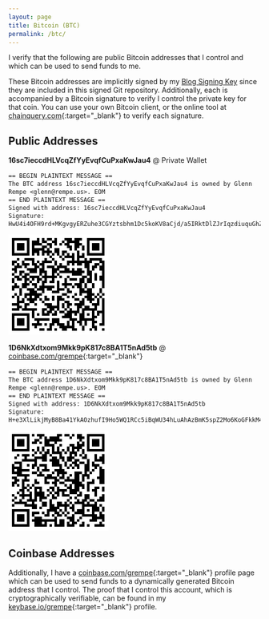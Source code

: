 ```yaml
---
layout: page
title: Bitcoin (BTC)
permalink: /btc/
---
```

I verify that the following are public Bitcoin addresses that I control and
which can be used to send funds to me.

These <span class="fa fa-btc"></span> Bitcoin addresses are implicitly signed
by my [Blog Signing Key](/keys/) since they are included in this signed Git
repository. Additionally, each is accompanied by a Bitcoin signature to verify
I control the private key for that coin. You can use your own Bitcoin client,
or the online tool at [chainquery.com](https://chainquery.com/bitcoin-api/verifymessage){:target="_blank"}
to verify each signature.

## Public Addresses

**16sc7ieccdHLVcqZfYyEvqfCuPxaKwJau4**
@ Private Wallet

``` text
== BEGIN PLAINTEXT MESSAGE ==
The BTC address 16sc7ieccdHLVcqZfYyEvqfCuPxaKwJau4 is owned by Glenn Rempe <glenn@rempe.us>. EOM
== END PLAINTEXT MESSAGE ==
Signed with address: 16sc7ieccdHLVcqZfYyEvqfCuPxaKwJau4
Signature: HwU4i4OFH9rd+MKgvgyERZuhe3CGYztsbhm1Dc5koKV8aCjd/a5IRktDlZJrIqzdiuquGhZHxYvz6RwBnnh/Ohc=
```

![btc-16sc7ieccdHLVcqZfYyEvqfCuPxaKwJau4.png](/images/btc-16sc7ieccdHLVcqZfYyEvqfCuPxaKwJau4.png)


**1D6NkXdtxom9Mkk9pK817c8BA1T5nAd5tb**
@ [coinbase.com/grempe](https://www.coinbase.com/grempe){:target="_blank"}

``` text
== BEGIN PLAINTEXT MESSAGE ==
The BTC address 1D6NkXdtxom9Mkk9pK817c8BA1T5nAd5tb is owned by Glenn Rempe <glenn@rempe.us>. EOM
== END PLAINTEXT MESSAGE ==
Signed with address: 1D6NkXdtxom9Mkk9pK817c8BA1T5nAd5tb
Signature: H+e3XlLikjMyB8Ba41YkAOzhufI9Ho5WQ1RCc5iBqWU34hLuAhAzBmK5spZ2Mo6KoGFkkM4zwD9yMEr0QE20Nkg=
```

![btc-1D6NkXdtxom9Mkk9pK817c8BA1T5nAd5tb.png](/images/btc-1D6NkXdtxom9Mkk9pK817c8BA1T5nAd5tb.png)


## Coinbase Addresses

Additionally, I have a [coinbase.com/grempe](https://www.coinbase.com/grempe){:target="_blank"}
profile page which can be used to send funds to a dynamically generated Bitcoin address
that I control. The proof that I control this account, which is cryptographically
verifiable, can be found in my [keybase.io/grempe](https://keybase.io/grempe){:target="_blank"}
profile.
